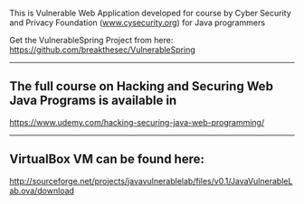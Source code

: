 This is Vulnerable Web Application developed for course by Cyber Security and Privacy Foundation
(www.cysecurity.org) for Java programmers

Get the VulnerableSpring Project from here:
https://github.com/breakthesec/VulnerableSpring

----------------------------------
The full course on Hacking and Securing Web Java Programs is available in 
-----------------------------------
https://www.udemy.com/hacking-securing-java-web-programming/

----------------------------------
VirtualBox VM can be found here:
----------------------------------
http://sourceforge.net/projects/javavulnerablelab/files/v0.1/JavaVulnerableLab.ova/download
